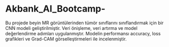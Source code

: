 # Akbank_AI_Bootcamp-
Bu projede beyin MR görüntülerinden tümör sınıflarını sınıflandırmak için bir CNN modeli geliştirilmiştir. Veri önişleme, veri artırma ve model değerlendirme adımları uygulanmıştır. Modelin performansı accuracy, loss grafikleri ve Grad-CAM görselleştirmeleri ile incelenmiştir.
